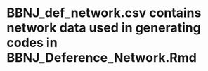 # BBNJ_def_network.csv contains network data used in generating codes in BBNJ_Deference_Network.Rmd
